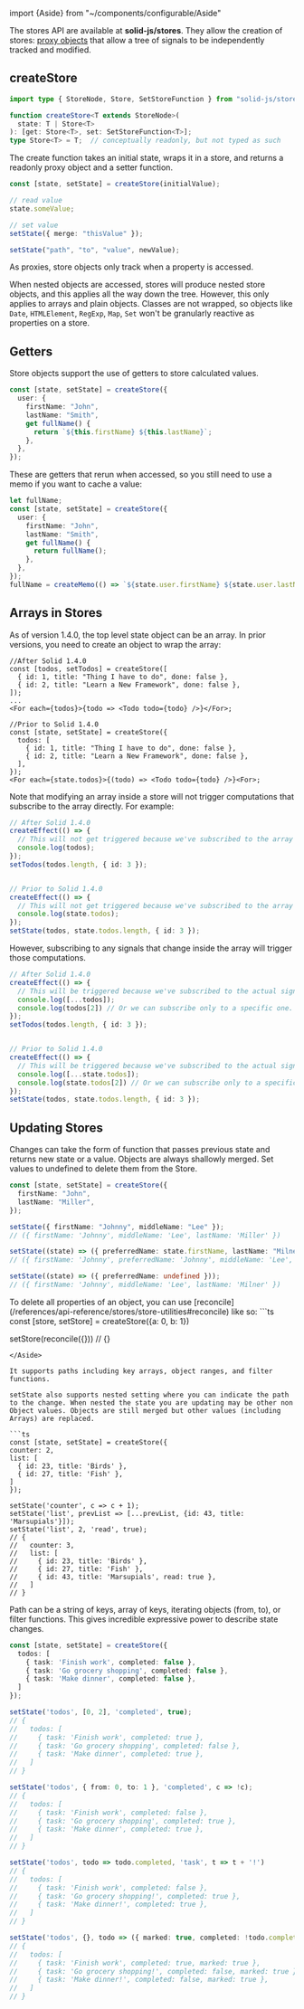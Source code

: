 import {Aside} from "~/components/configurable/Aside"

<Title>Using Stores</Title>

The stores API are available at __solid-js/stores__. They allow the creation of stores: [proxy objects](https://developer.mozilla.org/en-US/docs/Web/JavaScript/Reference/Global_Objects/Proxy) that allow a tree of signals to be independently tracked and modified.

## createStore

```ts
import type { StoreNode, Store, SetStoreFunction } from "solid-js/store";

function createStore<T extends StoreNode>(
  state: T | Store<T>
): [get: Store<T>, set: SetStoreFunction<T>];
type Store<T> = T;  // conceptually readonly, but not typed as such
```

The create function takes an initial state, wraps it in a store, and returns a readonly proxy object and a setter function.

```ts
const [state, setState] = createStore(initialValue);

// read value
state.someValue;

// set value
setState({ merge: "thisValue" });

setState("path", "to", "value", newValue);
```

As proxies, store objects only track when a property is accessed. 

When nested objects are accessed, stores will produce nested store objects, and this applies all the way down the tree. However, this only applies to arrays and plain objects. Classes are not wrapped, so objects like `Date`, `HTMLElement`, `RegExp`, `Map`, `Set` won't be granularly reactive as properties on a store.

## Getters

Store objects support the use of getters to store calculated values.

```ts 
const [state, setState] = createStore({
  user: {
    firstName: "John",
    lastName: "Smith",
    get fullName() {
      return `${this.firstName} ${this.lastName}`;
    },
  },
});
```

These are getters that rerun when accessed, so you still need to use a memo if you want to cache a value:

```ts 
let fullName;
const [state, setState] = createStore({
  user: {
    firstName: "John",
    lastName: "Smith",
    get fullName() {
      return fullName();
    },
  },
});
fullName = createMemo(() => `${state.user.firstName} ${state.user.lastName}`);
```

## Arrays in Stores

As of version 1.4.0, the top level state object can be an array. In prior versions, you need to create an object to wrap the array:

```tsx
//After Solid 1.4.0
const [todos, setTodos] = createStore([
  { id: 1, title: "Thing I have to do", done: false },
  { id: 2, title: "Learn a New Framework", done: false },
]);
...
<For each={todos}>{todo => <Todo todo={todo} />}</For>;

//Prior to Solid 1.4.0
const [state, setState] = createStore({
  todos: [
    { id: 1, title: "Thing I have to do", done: false },
    { id: 2, title: "Learn a New Framework", done: false },
  ],
});
<For each={state.todos}>{(todo) => <Todo todo={todo} />}<For>;
```

Note that modifying an array inside a store will not trigger computations that subscribe to the array directly. For example: 

```ts
// After Solid 1.4.0
createEffect(() => {
  // This will not get triggered because we've subscribed to the array itself.
  console.log(todos); 
});
setTodos(todos.length, { id: 3 });


// Prior to Solid 1.4.0
createEffect(() => {
  // This will not get triggered because we've subscribed to the array itself.
  console.log(state.todos); 
});
setState(todos, state.todos.length, { id: 3 });
```
However, subscribing to any signals that change inside the array will trigger those computations.
```ts
// After Solid 1.4.0
createEffect(() => {
  // This will be triggered because we've subscribed to the actual signals in the array.
  console.log([...todos]); 
  console.log(todos[2]) // Or we can subscribe only to a specific one.
});
setTodos(todos.length, { id: 3 });


// Prior to Solid 1.4.0
createEffect(() => {
  // This will be triggered because we've subscribed to the actual signals in the array.
  console.log([...state.todos]); 
  console.log(state.todos[2]) // Or we can subscribe only to a specific one.
});
setState(todos, state.todos.length, { id: 3 });
```

## Updating Stores

Changes can take the form of function that passes previous state and returns new state or a value. Objects are always shallowly merged. Set values to undefined to delete them from the Store.

```ts
const [state, setState] = createStore({
  firstName: "John",
  lastName: "Miller",
});

setState({ firstName: "Johnny", middleName: "Lee" });
// ({ firstName: 'Johnny', middleName: 'Lee', lastName: 'Miller' })

setState((state) => ({ preferredName: state.firstName, lastName: "Milner" }));
// ({ firstName: 'Johnny', preferredName: 'Johnny', middleName: 'Lee', lastName: 'Milner' })

setState((state) => ({ preferredName: undefined }));
// ({ firstName: 'Johnny', middleName: 'Lee', lastName: 'Milner' })
```

<Aside>
  To delete all properties of an object, you can use [reconcile](/references/api-reference/stores/store-utilities#reconcile) like so:
  ```ts
  const [store, setStore] = createStore({a: 0, b: 1})
  
  setStore(reconcile({}))
  // {}
  ```
</Aside>

It supports paths including key arrays, object ranges, and filter functions.

setState also supports nested setting where you can indicate the path to the change. When nested the state you are updating may be other non Object values. Objects are still merged but other values (including Arrays) are replaced.

```ts
const [state, setState] = createStore({
  counter: 2,
  list: [
    { id: 23, title: 'Birds' },
    { id: 27, title: 'Fish' },
  ]
});

setState('counter', c => c + 1);
setState('list', prevList => [...prevList, {id: 43, title: 'Marsupials'}]);
setState('list', 2, 'read', true);
// {
//   counter: 3,
//   list: [
//     { id: 23, title: 'Birds' },
//     { id: 27, title: 'Fish' },
//     { id: 43, title: 'Marsupials', read: true },
//   ]
// }
```

Path can be a string of keys, array of keys, iterating objects (from, to), or filter functions. This gives incredible expressive power to describe state changes.

```ts 
const [state, setState] = createStore({
  todos: [
    { task: 'Finish work', completed: false },
    { task: 'Go grocery shopping', completed: false },
    { task: 'Make dinner', completed: false },
  ]
});

setState('todos', [0, 2], 'completed', true);
// {
//   todos: [
//     { task: 'Finish work', completed: true },
//     { task: 'Go grocery shopping', completed: false },
//     { task: 'Make dinner', completed: true },
//   ]
// }

setState('todos', { from: 0, to: 1 }, 'completed', c => !c);
// {
//   todos: [
//     { task: 'Finish work', completed: false },
//     { task: 'Go grocery shopping', completed: true },
//     { task: 'Make dinner', completed: true },
//   ]
// }

setState('todos', todo => todo.completed, 'task', t => t + '!')
// {
//   todos: [
//     { task: 'Finish work', completed: false },
//     { task: 'Go grocery shopping!', completed: true },
//     { task: 'Make dinner!', completed: true },
//   ]
// }

setState('todos', {}, todo => ({ marked: true, completed: !todo.completed }))
// {
//   todos: [
//     { task: 'Finish work', completed: true, marked: true },
//     { task: 'Go grocery shopping!', completed: false, marked: true },
//     { task: 'Make dinner!', completed: false, marked: true },
//   ]
// }
```
